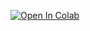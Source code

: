 [![Open In Colab](https://colab.research.google.com/assets/colab-badge.svg)](https://colab.research.google.com/github/Imokut/SVM/new/main/tasks/task-1-data/.ipynb)
